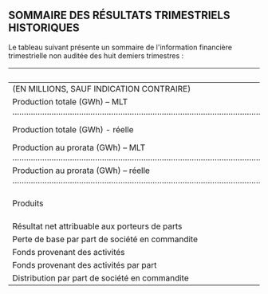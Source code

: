 ## SOMMAIRE DES RÉSULTATS TRIMESTRIELS HISTORIQUES

Le tableau suivant présente un sommaire de l'information financière trimestrielle non auditée des huit demiers trimestres :

|                                                                                                                                                                                | 2023     |          |          |          | 2022     |          |          |          |
|--------------------------------------------------------------------------------------------------------------------------------------------------------------------------------|----------|----------|----------|----------|----------|----------|----------|----------|
| (EN MILLIONS, SAUF INDICATION CONTRAIRE)                                                                                                                                       | 14       | 1.3      | T2       |          | T4       | 13       | T2       |          |
| Production totale (GWh) – MLT ……………………………………………………………………………………………………………………………………………………………………………………………………………………………………………………………………………………………………………………………………………………………………………………………… | 22 641   | 16 800   | 18 622   | 17 636   | 17 692   | 15 097   | 16 280   | 15 097   |
| Production totale (GWh) - réelle                                                                                                                                               | 17 006   | 15 870   | 17 798   | 18 875   | 16 450   | 14 906   | 16 488   | 15 196   |
| Production au prorata (GWh) – MLT …………………………………………………………………………………………………………………………………………………………………………………………………………………………………………………………………………………………………………………………………………………………………………………… | 8 512    | 7 112    | 8 403    | 7 899    | 7 655    | 6 905    | 8 152    | 7 414    |
| Production au prorata (GWh) – réelle …………………………………………………………………………………………………………………………………………………………………………………………………………………………………………………………………………………………………………………………………………………………………………… | 7 151    | 6 533    | 7 543    | 8 243    | 6 826    | 6 440    | 7 978    | 7 425    |
| Produits                                                                                                                                                                       | 1 323 \$ | 1 179  S | 1 205 \$ | 1 331 \$ | 1 196  S | 1 105 \$ | 1 274 \$ | 1 136 \$ |
| Résultat net attribuable aux porteurs de parts                                                                                                                                 | રેરે     | (64)     | (39)     | (32)     | (82)     | (136)    |          | (78)     |
| Perte de base par part de société en commandite                                                                                                                                | 0,01     | (0,14)   | (0,10)   | (0,09)   | (0,16)   | (0,25)   | (0,03)   | (0,16)   |
| Fonds provenant des activités                                                                                                                                                  | 255      | 253      | 312      | 275      | 225      | 243      | 294      | 243      |
| Fonds provenant des activités par part                                                                                                                                         | 0,38     | 0,38     | 0,48     | 0,43     | 0,35     | 0,38     | 0.46     | 0,38     |
| Distribution par part de société en commandite                                                                                                                                 | 0.34     | 0,34     | 0,34     | 0,34     | 0,32     | 0,32     | 0,32     | 0,32     |